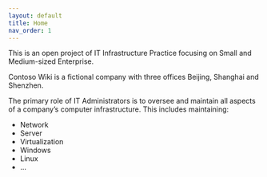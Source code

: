 ```yaml
---
layout: default
title: Home
nav_order: 1
---
```


This is an open project of IT Infrastructure Practice focusing on Small and Medium-sized Enterprise. 

Contoso Wiki is a fictional company with three offices Beijing, Shanghai and Shenzhen.

The primary role of IT Administrators is to oversee and maintain all aspects of a company’s computer infrastructure. This includes maintaining:

- Network
- Server
- Virtualization
- Windows
- Linux
- ...